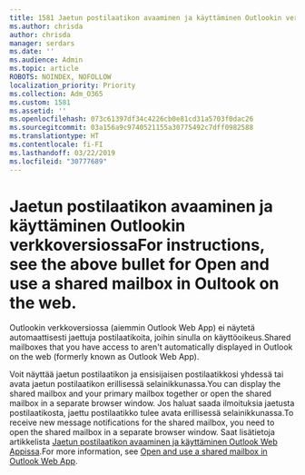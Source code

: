 ```yaml
---
title: 1581 Jaetun postilaatikon avaaminen ja käyttäminen Outlookin verkkoversiossa
ms.author: chrisda
author: chrisda
manager: serdars
ms.date: ''
ms.audience: Admin
ms.topic: article
ROBOTS: NOINDEX, NOFOLLOW
localization_priority: Priority
ms.collection: Adm_O365
ms.custom: 1581
ms.assetid: ''
ms.openlocfilehash: 073c61397df34c4226cb0e81cd31a5703f0dac26
ms.sourcegitcommit: 03a156a9c9740521155a30775492c7dff0982588
ms.translationtype: HT
ms.contentlocale: fi-FI
ms.lasthandoff: 03/22/2019
ms.locfileid: "30777689"
---
```

# <a name="open-and-use-a-shared-mailbox-in-outlook-on-the-web"></a><span data-ttu-id="1edd8-102">Jaetun postilaatikon avaaminen ja käyttäminen Outlookin verkkoversiossa</span><span class="sxs-lookup"><span data-stu-id="1edd8-102">For instructions, see the above bullet for Open and use a shared mailbox in Oultook on the web.</span></span>

<span data-ttu-id="1edd8-103">Outlookin verkkoversiossa (aiemmin Outlook Web App) ei näytetä automaattisesti jaettuja postilaatikoita, joihin sinulla on käyttöoikeus.</span><span class="sxs-lookup"><span data-stu-id="1edd8-103">Shared mailboxes that you have access to aren't automatically displayed in Outlook on the web (formerly known as Outlook Web App).</span></span>

<span data-ttu-id="1edd8-104">Voit näyttää jaetun postilaatikon ja ensisijaisen postilaatikkosi yhdessä tai avata jaetun postilaatikon erillisessä selainikkunassa.</span><span class="sxs-lookup"><span data-stu-id="1edd8-104">You can display the shared mailbox and your primary mailbox together or open the shared mailbox in a separate browser window.</span></span> <span data-ttu-id="1edd8-105">Jos haluat saada ilmoituksia jaetusta postilaatikosta, jaettu postilaatikko tulee avata erillisessä selainikkunassa.</span><span class="sxs-lookup"><span data-stu-id="1edd8-105">To receive new message notifications for the shared mailbox, you need to open the shared mailbox in a separate browser window.</span></span> <span data-ttu-id="1edd8-106">Saat lisätietoja artikkelista [Jaetun postilaatikon avaaminen ja käyttäminen Outlook Web Appissa](https://support.office.com/article/BC127866-42BE-4DE7-92AE-1EF2F787FD5C).</span><span class="sxs-lookup"><span data-stu-id="1edd8-106">For more information, see [Open and use a shared mailbox in Outlook Web App](https://support.office.com/article/BC127866-42BE-4DE7-92AE-1EF2F787FD5C).</span></span>